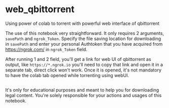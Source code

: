 # web_qbittorrent
Using power of colab to torrent with powerful web interface of qbittorrent

The use of this notebook very straightforward. It only requires 2 arguments, `savePath` and `ngrok_Token`. Specify the file saving location for downloading in `savePath` and enter your personal Authtoken that you have acquired from https://ngrok.com/ in `ngrok_Token` field.

After running 1 and 2 field, you'll get a link for web UI of qbittorrent as output, like `https://*.ngrok.io` you'll need to copy that link and open it in a separate tab, direct click won't work. Once it is opened, it's not mandatory to have the colab tab opened while torrenting using webUI.

##
It's only for educational purposes and meant to help you for downloading legal content. You're solely responsible for your actions and usages of this notebook.
